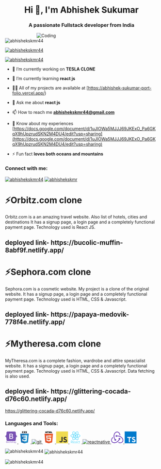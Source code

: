 <h1 align="center">Hi 👋, I'm Abhishek Sukumar</h1>
<h3 align="center">A passionate Fullstack developer from India</h3>
<img align="right" alt="Coding" width="400" src="https://cdn.dribbble.com/users/1162077/screenshots/3848914/programmer.gif">

<p align="left"> <img src="https://komarev.com/ghpvc/?username=abhishekskmr44&label=Profile%20views&color=0e75b6&style=flat" alt="abhishekskmr44" /> </p>

<p align="left"> <a href="https://github.com/ryo-ma/github-profile-trophy"><img src="https://github-profile-trophy.vercel.app/?username=abhishekskmr44" alt="abhishekskmr44" /></a> </p>

<p align="left"> <a href="https://twitter.com/abhishekskmr44" target="blank"><img src="https://img.shields.io/twitter/follow/abhishekskmr44?logo=twitter&style=for-the-badge" alt="abhishekskmr44" /></a> </p>

- 🔭 I’m currently working on **TESLA CLONE**

- 🌱 I’m currently learning **react js**

- 👨‍💻 All of my projects are available at [https://abhishek-sukumar-port-folio.vercel.app/)

- 💬 Ask me about **react js**

- 📫 How to reach me **abhishekskmr44@gmail.com**

- 📄 Know about my experiences [https://docs.google.com/document/d/1uJIOWa5MJJJ69JKExO_Pa6GKqX9hUpzrudSKN2M4DU4/edit?usp=sharing](https://docs.google.com/document/d/1uJIOWa5MJJJ69JKExO_Pa6GKqX9hUpzrudSKN2M4DU4/edit?usp=sharing)

- ⚡ Fun fact **loves both oceans and mountains**

<h3 align="left">Connect with me:</h3>
<p align="left">
<a href="https://twitter.com/abhishekskmr44" target="blank"><img align="center" src="https://raw.githubusercontent.com/rahuldkjain/github-profile-readme-generator/master/src/images/icons/Social/twitter.svg" alt="abhishekskmr44" height="30" width="40" /></a>
<a href="https://linkedin.com/in/abhishekskmr" target="blank"><img align="center" src="https://raw.githubusercontent.com/rahuldkjain/github-profile-readme-generator/master/src/images/icons/Social/linked-in-alt.svg" alt="abhishekskmr" height="30" width="40" /></a>
</p>

<h1>⚡Orbitz.com clone</h1> 
<p>Orbitz.com is a an amazing travel website. Also list of hotels, cities and destinations It has a signup page, a login page and a completely functional payment page. Technology used is React JS.<p>
<h2>deployed link- https://bucolic-muffin-8abf9f.netlify.app/</h2>

<h1>⚡Sephora.com clone</h1>
<p>Sephora.com is a cosmetic website. My project is a clone of the original website. It has a signup page, a login page and a completely functional payment page. Technology used is HTML, CSS & Javascript.<p>
<h2>deployed link- https://papaya-medovik-778f4e.netlify.app/</h1>

<h1>⚡Mytheresa.com clone</h1>
<p>MyTheresa.com is a complete fashion, wardrobe and attire speacialist website. It has a signup page, a login page and a completely functional payment page. Technology used is HTML, CSS & Javascript. Data fetching is also used.</p>
<h2>deployed link- https://glittering-cocada-d76c60.netlify.app/</h2>

https://glittering-cocada-d76c60.netlify.app/
<h3 align="left">Languages and Tools:</h3>
<p align="left"> <a href="https://getbootstrap.com" target="_blank" rel="noreferrer"> <img src="https://raw.githubusercontent.com/devicons/devicon/master/icons/bootstrap/bootstrap-plain-wordmark.svg" alt="bootstrap" width="40" height="40"/> </a> <a href="https://www.w3schools.com/css/" target="_blank" rel="noreferrer"> <img src="https://raw.githubusercontent.com/devicons/devicon/master/icons/css3/css3-original-wordmark.svg" alt="css3" width="40" height="40"/> </a> <a href="https://git-scm.com/" target="_blank" rel="noreferrer"> <img src="https://www.vectorlogo.zone/logos/git-scm/git-scm-icon.svg" alt="git" width="40" height="40"/> </a> <a href="https://www.w3.org/html/" target="_blank" rel="noreferrer"> <img src="https://raw.githubusercontent.com/devicons/devicon/master/icons/html5/html5-original-wordmark.svg" alt="html5" width="40" height="40"/> </a> <a href="https://developer.mozilla.org/en-US/docs/Web/JavaScript" target="_blank" rel="noreferrer"> <img src="https://raw.githubusercontent.com/devicons/devicon/master/icons/javascript/javascript-original.svg" alt="javascript" width="40" height="40"/> </a> <a href="https://reactjs.org/" target="_blank" rel="noreferrer"> <img src="https://raw.githubusercontent.com/devicons/devicon/master/icons/react/react-original-wordmark.svg" alt="react" width="40" height="40"/> </a> <a href="https://reactnative.dev/" target="_blank" rel="noreferrer"> <img src="https://reactnative.dev/img/header_logo.svg" alt="reactnative" width="40" height="40"/> </a> <a href="https://redux.js.org" target="_blank" rel="noreferrer"> <img src="https://raw.githubusercontent.com/devicons/devicon/master/icons/redux/redux-original.svg" alt="redux" width="40" height="40"/> </a> <a href="https://www.typescriptlang.org/" target="_blank" rel="noreferrer"> <img src="https://raw.githubusercontent.com/devicons/devicon/master/icons/typescript/typescript-original.svg" alt="typescript" width="40" height="40"/> </a> </p>

<p><img align="left" src="https://github-readme-stats.vercel.app/api/top-langs?username=abhishekskmr44&show_icons=true&locale=en&layout=compact" alt="abhishekskmr44" /></p>

<p>&nbsp;<img align="center" src="https://github-readme-stats.vercel.app/api?username=abhishekskmr44&show_icons=true&locale=en" alt="abhishekskmr44" /></p>

<p><img align="center" src="https://github-readme-streak-stats.herokuapp.com/?user=abhishekskmr44&" alt="abhishekskmr44" /></p>
